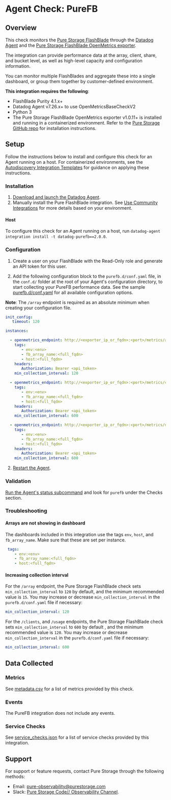# Agent Check: PureFB

## Overview

This check monitors the [Pure Storage FlashBlade][3] through the [Datadog Agent][2] and the [Pure Storage FlashBlade OpenMetrics exporter][1]. 

The integration can provide performance data at the array, client, share, and bucket level, as well as high-level capacity and configuration information.

You can monitor multiple FlashBlades and aggregate these into a single dashboard, or group them together by customer-defined environment.

**This integration requires the following**:

 - FlashBlade Purity 4.1.x+
 - Datadog Agent v7.26.x+ to use OpenMetricsBaseCheckV2
 - Python 3
 - The Pure Storage FlashBlade OpenMetrics exporter v1.0.11+ is installed and running in a containerized environment. Refer to the [Pure Storage GitHub repo][1] for installation instructions.

## Setup

Follow the instructions below to install and configure this check for an Agent running on a host. For containerized environments, see the [Autodiscovery Integration Templates][13] for guidance on applying these instructions.

### Installation

1. [Download and launch the Datadog Agent][9].
2. Manually install the Pure FlashBlade integration. See [Use Community Integrations][10] for more details based on your environment.


#### Host

To configure this check for an Agent running on a host, run `datadog-agent integration install -t datadog-purefb==2.0.0`.


### Configuration

1. Create a user on your FlashBlade with the Read-Only role and generate an API token for this user.

2. Add the following configuration block to the `purefb.d/conf.yaml` file, in the `conf.d/` folder at the root of your Agent's configuration directory, to start collecting your PureFB performance data. See the sample [purefb.d/conf.yaml][4] for all available configuration options.

**Note**: The `/array` endpoint is required as an absolute minimum when creating your configuration file.

```yaml
init_config:
   timeout: 120

instances:

  - openmetrics_endpoint: http://<exporter_ip_or_fqdn>:<port>/metrics/array?endpoint=<array_ip_or_fqdn>
    tags:
       - env:<env>
       - fb_array_name:<full_fqdn>
       - host:<full_fqdn>
    headers:
       Authorization: Bearer <api_token>
    min_collection_interval: 120

  - openmetrics_endpoint: http://<exporter_ip_or_fqdn>:<port>/metrics/clients?endpoint=<array_ip_or_fqdn>
    tags:
       - env:<env>
       - fb_array_name:<full_fqdn>
       - host:<full_fqdn>
    headers:
       Authorization: Bearer <api_token>
    min_collection_interval: 600

  - openmetrics_endpoint: http://<exporter_ip_or_fqdn>:<port>/metrics/usage?endpoint=<array_ip_or_fqdn>
    tags:
       - env:<env>
       - fb_array_name:<full_fqdn>
       - host:<full_fqdn>
    headers:
       Authorization: Bearer <api_token>
    min_collection_interval: 600

```

2. [Restart the Agent][5].

### Validation

[Run the Agent's status subcommand][6] and look for `purefb` under the Checks section.

### Troubleshooting

#### Arrays are not showing in dashboard

The dashboards included in this integration use the tags `env`, `host`, and `fb_array_name`. Make sure that these are set per instance.

```yaml
 tags:
    - env:<env>
    - fb_array_name:<full_fqdn>
    - host:<full_fqdn>
```

#### Increasing collection interval

For the `/array` endpoint, the Pure Storage FlashBlade check sets `min_collection_interval` to `120` by default, and the minimum recommended value is `15`. You may increase or decrease `min_collection_interval` in the `purefb.d/conf.yaml` file if necessary:

```yaml
min_collection_interval: 120
```

For the `/clients`, and `/usage` endpoints, the Pure Storage FlashBlade check sets `min_collection_interval` to `600` by default , and the minimum recommended value is `120`. You may increase or decrease `min_collection_interval` in the `purefb.d/conf.yaml` file if necessary:

```yaml
min_collection_interval: 600
```


## Data Collected

### Metrics

See [metadata.csv][7] for a list of metrics provided by this check.

### Events

The PureFB integration does not include any events.

### Service Checks

See [service_checks.json][12] for a list of service checks provided by this integration.

## Support

For support or feature requests, contact Pure Storage through the following methods:
* Email: pure-observability@purestorage.com
* Slack: [Pure Storage Code// Observability Channel][11].

[1]: https://github.com/PureStorage-OpenConnect/pure-fb-openmetrics-exporter
[2]: /account/settings/agent/latest
[3]: https://www.purestorage.com/products.html
[4]: https://github.com/DataDog/integrations-extras/blob/master/purefb/data/conf.yaml.example
[5]: https://docs.datadoghq.com/agent/guide/agent-commands/#start-stop-and-restart-the-agent
[6]: https://docs.datadoghq.com/agent/guide/agent-commands/#agent-status-and-information
[7]: https://github.com/DataDog/integrations-extras/blob/master/purefb/metadata.csv
[9]: /account/settings/agent/latest
[10]: https://docs.datadoghq.com/agent/guide/community-integrations-installation-with-docker-agent
[11]: https://code-purestorage.slack.com/messages/C0357KLR1EU
[12]: https://github.com/DataDog/integrations-extras/blob/master/purefb/assets/service_checks.json
[13]: https://docs.datadoghq.com/agent/kubernetes/integrations/
